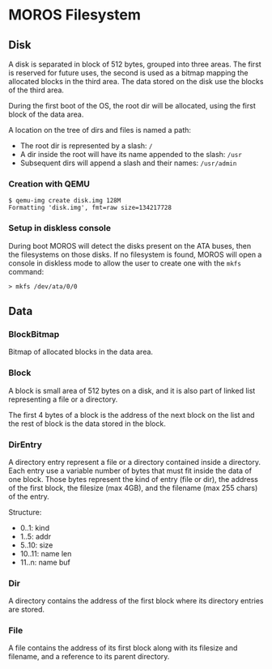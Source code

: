 # MOROS Filesystem

## Disk

A disk is separated in block of 512 bytes, grouped into three areas. The first
is reserved for future uses, the second is used as a bitmap mapping the
allocated blocks in the third area. The data stored on the disk use the blocks
of the third area.

During the first boot of the OS, the root dir will be allocated, using the
first block of the data area.

A location on the tree of dirs and files is named a path:

  - The root dir is represented by a slash: `/`
  - A dir inside the root will have its name appended to the slash: `/usr`
  - Subsequent dirs will append a slash and their names: `/usr/admin`

### Creation with QEMU

    $ qemu-img create disk.img 128M
    Formatting 'disk.img', fmt=raw size=134217728

### Setup in diskless console

During boot MOROS will detect the disks present on the ATA buses, then the
filesystems on those disks. If no filesystem is found, MOROS will open a
console in diskless mode to allow the user to create one with the `mkfs`
command:

    > mkfs /dev/ata/0/0

## Data

### BlockBitmap

Bitmap of allocated blocks in the data area.

### Block

A block is small area of 512 bytes on a disk, and it is also part of linked
list representing a file or a directory.

The first 4 bytes of a block is the address of the next block on the list and
the rest of block is the data stored in the block.

### DirEntry

A directory entry represent a file or a directory contained inside a directory.
Each entry use a variable number of bytes that must fit inside the data of one
block. Those bytes represent the kind of entry (file or dir), the address of
the first block, the filesize (max 4GB), and the filename (max 255 chars) of
the entry.

Structure:

  - 0..1: kind
  - 1..5: addr
  - 5..10: size
  - 10..11: name len
  - 11..n: name buf

### Dir

A directory contains the address of the first block where its directory entries
are stored.

### File

A file contains the address of its first block along with its filesize and
filename, and a reference to its parent directory.
